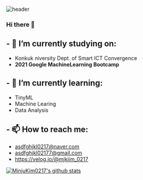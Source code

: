 ![header](https://capsule-render.vercel.app/api?type=rect&color=timeGradient&height=200&section=header&text=MinjuKim%20&animation=twinkling&fontSize=60)



### Hi there 👋

## - 🔭 I’m currently studying on: 
  - Konkuk niversity Dept. of Smart ICT Convergence
  - **2021 Google MachineLearning Bootcamp**
  
## - 🌱 I’m currently learning: 
  - TinyML
  - Machine Learing
  - Data Analysis
  
## - 📫 How to reach me:
  - asdfghjkl0217@naver.com
  - asdfghjkl02177@gmail.com
  - https://velog.io/@mjkiim_0217

[![MinjuKim0217's github stats](https://github-readme-stats.vercel.app/api?username=MinjuKim0217)](https://github.com/anuraghazra/github-readme-stats)

<!--
**MinjuKim0217/MinjuKim0217** is a ✨ _special_ ✨ repository because its `README.md` (this file) appears on your GitHub profile.

Here are some ideas to get you started:


- 🔭 I’m currently working on ...
- 🌱 I’m currently learning ...
- 👯 I’m looking to collaborate on ...
- 🤔 I’m looking for help with ...
- 💬 Ask me about ...
- 📫 How to reach me: ...
- 😄 Pronouns: ...
- ⚡ Fun fact: ...
-->

